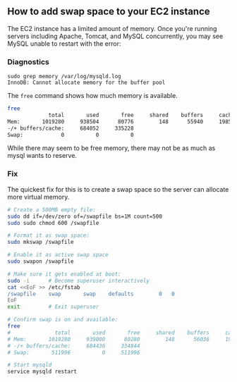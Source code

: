 ## How to add swap space to your EC2 instance

The EC2 instance has a limited amount of memory.  Once you're running servers including Apache, Tomcat, and MySQL concurrently, you may see MySQL unable to restart with the error:

### Diagnostics
```
sudo grep memory /var/log/mysqld.log
InnoDB: Cannot allocate memory for the buffer pool
```

The `free` command shows how much memory is available.

```bash
free
             total       used       free     shared    buffers     cached
Mem:       1019280     938504      80776        148      55940     198512
-/+ buffers/cache:     684052     335228
Swap:            0          0          0
```

While there may seem to be free memory, there may not be as much as mysql wants to reserve.

### Fix

The quickest fix for this is to create a swap space so the server can allocate more virtual memory.

```bash
# Create a 500MB empty file:
sudo dd if=/dev/zero of=/swapfile bs=1M count=500
sudo sudo chmod 600 /swapfile

# Format it as swap space:
sudo mkswap /swapfile

# Enable it as active swap space
sudo swapon /swapfile

# Make sure it gets enabled at boot:
sudo -i      # Become superuser interactively
cat <<EoF >> /etc/fstab
/swapfile    swap       swap    defaults        0   0
EoF
exit         # Exit superuser

# Confirm swap is on and available:
free
#              total       used       free     shared    buffers     cached
# Mem:       1019280     939000      80280        148      56036     198528
# -/+ buffers/cache:     684436     334844
# Swap:       511996          0     511996

# Start mysqld
service mysqld restart
```
